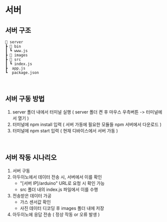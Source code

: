 # 서버

## 서버 구조
```
📂 server
┣ 📂 bin
┃ ┗ www.js
┣ 📂 images
┣ 📂 src
┃ ┗ index.js
┣  app.js
┗  package.json
```
<br>

## 서버 구동 방법
1. server 폴더 내에서 터미널 실행 ( server 폴더 켠 후 마우스 우측버튼 -> 터미널에서 열기 ) <br>
2. 터미널에 npm install 입력 ( 서버 가동에 필요한 모듈들 npm 서버에서 다운로드 ) <br>
3. 터미널에 npm start 입력 ( 현재 디바이스에서 서버 가동 )<br>
<br> 

## 서버 작동 시나리오
1. 서버 구동
2. 아두이노에서 데이터 전송 시, 서버에서 이를 확인 
    - "[서버 IP]/arduino" URL로 요청 시 확인 가능
    - src 폴더 내의 index.js 파일에서 이를 수행
3. 전송받은 데이터 가공
    - 가스 센서값 확인
    - 사진 데이터 디코딩 후 images 폴더 내에 저장
4. 아두이노에 응답 전송 ( 정상 작동 or 오류 발생 )